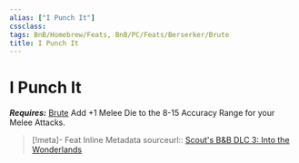 ```yaml
---
alias: ["I Punch It"]
cssclass: 
tags: BnB/Homebrew/Feats, BnB/PC/Feats/Berserker/Brute
title: I Punch It
---
```


# I Punch It
***Requires:*** [Brute](../../../../77-Bunkers-n-Badasses-Sourcebook/Chapter-01-Creating-A-Vault-Hunter/Choosing-A-Class/Berserker/Brute.md)
Add +1 Melee Die to the 8-15 Accuracy Range for your Melee Attacks.

> [!meta]- Feat Inline Metadata
> sourceurl:: [Scout's B&B DLC 3: Into the Wonderlands](https://docs.google.com/document/d/1MLOgrWwcLNTnP9PuXrKiLImy7SUh4hXO8arVUAlmdp0/edit)
